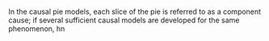 In the causal pie models, each slice of the pie is referred to as a component cause; if several sufficient causal models are developed for the same phenomenon, hn